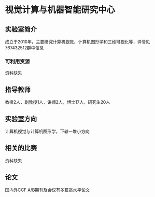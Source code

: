 # 视觉计算与机器智能研究中心




## 实验室简介

成立于2010年，主要研究计算机视觉，计算机图形学和三维可视化等，详情见767432512群中信息

### 可利用资源

资料缺失

## 指导教师

教授2人，副教授1人，讲师2人，博士17人，研究生20人

## 实验室方向

计算机视觉与计算机图形学，下辖一堆小方向

## 相关的比赛

资料缺失

## 论文

国内外CCF A/B期刊及会议有多篇高水平论文